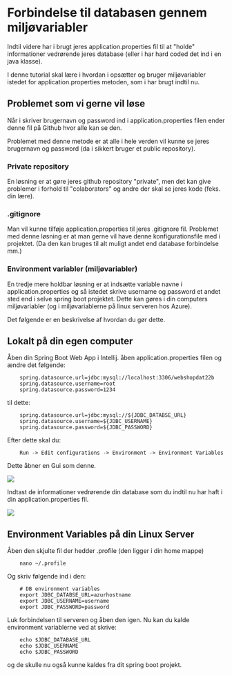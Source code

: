 <!-- JS use if these pages are used as githubpages. can be deleted if used elsewhere -->
<script src="https://code.jquery.com/jquery-3.2.1.min.js"></script>
<script src="../script.js"></script> 

# Forbindelse til databasen gennem miljøvariabler
Indtil videre har i brugt jeres application.properties fil til at "holde" informationer vedrørende jeres database (eller i har hard coded det ind i en java klasse).

I denne tutorial skal lære i hvordan i opsætter og bruger miljøvariabler istedet for application.properties metoden, som i har brugt indtil nu. 

## Problemet som vi gerne vil løse 
Når i skriver brugernavn og password ind i application.properties filen ender denne fil på Github hvor alle kan se den. 

Problemet med denne metode er at alle i hele verden vil kunne se jeres brugernavn og password (da i sikkert bruger et public repository).    

### Private repository
En løsning er at gøre jeres github repository "private", men det kan give problemer i forhold til "colaborators" og andre der skal se jeres kode (feks. din lære).     

### .gitignore
Man vil kunne tilføje application.properties til jeres .gitignore fil. Problemet med denne løsning er at man gerne vil have denne konfigurationsfile med i projektet. (Da den kan bruges til alt muligt andet end database forbindelse mm.)

### Environment variabler (miljøvariabler)
En tredje mere holdbar løsning er at indsætte variable navne i application.properties og så istedet skrive username og password et andet sted end i selve spring boot projektet. Dette kan gøres i din computers miljøvariabler (og i miljøvariablerne på linux serveren hos Azure).

Det følgende er en beskrivelse af hvordan du gør dette. 

## Lokalt på din egen computer

Åben din Spring Boot Web App i Intellij. åben application.properties filen og ændre det følgende:

```
    spring.datasource.url=jdbc:mysql://localhost:3306/webshopdat22b
    spring.datasource.username=root
    spring.datasource.password=1234
```
til dette:

```
    spring.datasource.url=jdbc:mysql://${JDBC_DATABSE_URL}
    spring.datasource.username=${JDBC_USERNAME}
    spring.datasource.password=${JDBC_PASSWORD}
```
Efter dette skal du:

````
	Run -> Edit configurations -> Environment -> Environment Variables
```` 
Dette åbner en Gui som denne.    

![](../img/env_1.png)

Indtast de informationer vedrørende din database som du indtil nu har haft i din application.properties fil.     

![](../img/env_2.png)


## Environment Variables på din Linux Server
Åben den skjulte fil der hedder .profile (den ligger i din home mappe)

```
    nano ~/.profile
```

Og skriv følgende ind i den:

```
    # DB environment variables
    export JDBC_DATABSE_URL=azurhostname
    export JDBC_USERNAME=username
    export JDBC_PASSWORD=password
```
Luk forbindelsen til serveren og åben den igen. Nu kan du kalde environment variablerne ved at skrive:

```
    echo $JDBC_DATABASE_URL
    echo $JDBC_USERNAME
    echo $JDBC_PASSWORD
```

og de skulle nu også kunne kaldes fra dit spring boot projekt.




<!--
### Ændring af DBManager fil
I din DBManager.java fil skal du ændre følgende kode.

Denne kodestump skal du slette:

````
	 try (InputStream input = new FileInputStream("src/main/resources/application.properties")) {
            Properties properties = new Properties();
            properties.load(input);
            url = properties.getProperty("url");
            user = properties.getProperty("user");
            password = properties.getProperty("password");
        } catch (IOException ex) {
            ex.printStackTrace();
        }
````

Og herefter ændre det til dette:    


````
	url = System.getenv("url"); 
        user = System.getenv("mp_user"); 
        password = System.getenv("mp_password"); 

````

Du kan se de 2 forskellige versioner af DBManager.java her:

* [Gammel version](https://github.com/techkea/movie-project/blob/appplication_propeties_version/src/main/java/dk/clbo/repository/dbconnect/DBManager.java)
* [Ny Version](https://github.com/techkea/movie-project/blob/master/src/main/java/dk/clbo/repository/dbconnect/DBManager.java)


## Environment Variables på Heroku

På Heroku under din apps adminpanel klik på:

````
	Settings -> Reveal Config Vars
````
Dette åbner dette vindue:

![](../img/herokuconfigvars.png)

Udfyld felterne på samme måde som på din lokale computer.

Thats it!
-->

